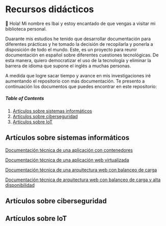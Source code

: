 # Recursos didácticos

👋 Hola! Mi nombre es Ibai y estoy encantado de que vengas a visitar mi biblioteca personal.

Duarante mis estudios he tenido que desarrollar documentación para diferentes prácticas y he tomado la decisión de recopilarla y ponerla a disposición de todo el mundo. Este, es un proyecto para reunir documentación en español sobre diferentes cuestiones tecnológicas. De esta manera, quiero democratizar el uso de la tecnología y eliminar la barrera de idioma que supone el inglés a muchas personas.

A medida que logre sacar tiempo y avance en mis investigaciones iré aumentando el repositorio con más documentación. Te presento a continuación los documentos que puedes encontrar en este repositorio:

##### Table of Contents
1. [Artículos sobre sistemas informáticos](#Articulos_sobre_sistemas_informaticos)
2. [Artículos sobre ciberseguridad](#Articulos_sobre_ciberseguridad)
3. [Artículos sobre IoT](#Articulos_sobre_IoT)


## Artículos sobre sistemas informáticos  <a name="Articulos_sobre_sistemas_informaticos"></a>

[Documentación técnica de una aplicación con contenedores](sistemas/Documentacion_tecnica_de_una_aplicacion_con_contenedores/Documentacion_tecnica_de_una_aplicacion_con_contenedores.md)

[Documentación técnica de una aplicación web virtualizada](sistemas/Documentacion_tecnica_de_una_aplicacion_web_virtualizada/Documentacion_tecnica_de_una_aplicacion_web_virtualizada.md)

[Documentación técnica de una arquitectura web con balanceo de carga](sistemas/Documentacion_tecnica_de_una_arquitectura_web_con_balanceo_de_carga/Documentacion_tecnica_de_una_arquitectura_web_con_balanceo_de_carga.md)

[Documentación técnica de arquitectura web con balanceo de carga y alta disponibilidad](sistemas/Documentacion_tecnica_de_una_arquitectura_web_con_balanceo_de_carga_y_alta_disponibilidad/Documentacion_tecnica_de_una_arquitectura_web_con_balanceo_de_carga_y_alta_disponibilidad.md)


## Artículos sobre ciberseguridad <a name="Articulos_sobre_ciberseguridad"></a>



## Artículos sobre IoT <a name="Articulos_sobre_IoT"></a>


